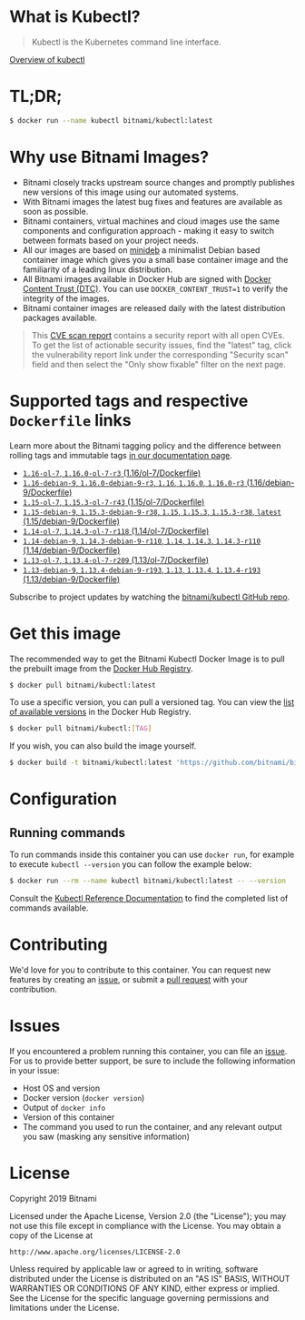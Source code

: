 
# What is Kubectl?

> Kubectl is the Kubernetes command line interface.

[Overview of kubectl](https://kubernetes.io/docs/reference/kubectl/overview/)

# TL;DR;

```bash
$ docker run --name kubectl bitnami/kubectl:latest
```

# Why use Bitnami Images?

* Bitnami closely tracks upstream source changes and promptly publishes new versions of this image using our automated systems.
* With Bitnami images the latest bug fixes and features are available as soon as possible.
* Bitnami containers, virtual machines and cloud images use the same components and configuration approach - making it easy to switch between formats based on your project needs.
* All our images are based on [minideb](https://github.com/bitnami/minideb) a minimalist Debian based container image which gives you a small base container image and the familiarity of a leading linux distribution.
* All Bitnami images available in Docker Hub are signed with [Docker Content Trust (DTC)](https://docs.docker.com/engine/security/trust/content_trust/). You can use `DOCKER_CONTENT_TRUST=1` to verify the integrity of the images.
* Bitnami container images are released daily with the latest distribution packages available.


> This [CVE scan report](https://quay.io/repository/bitnami/kubectl?tab=tags) contains a security report with all open CVEs. To get the list of actionable security issues, find the "latest" tag, click the vulnerability report link under the corresponding "Security scan" field and then select the "Only show fixable" filter on the next page.

# Supported tags and respective `Dockerfile` links

Learn more about the Bitnami tagging policy and the difference between rolling tags and immutable tags [in our documentation page](https://docs.bitnami.com/containers/how-to/understand-rolling-tags-containers/).


* [`1.16-ol-7`, `1.16.0-ol-7-r3` (1.16/ol-7/Dockerfile)](https://github.com/bitnami/bitnami-docker-kubectl/blob/1.16.0-ol-7-r3/1.16/ol-7/Dockerfile)
* [`1.16-debian-9`, `1.16.0-debian-9-r3`, `1.16`, `1.16.0`, `1.16.0-r3` (1.16/debian-9/Dockerfile)](https://github.com/bitnami/bitnami-docker-kubectl/blob/1.16.0-debian-9-r3/1.16/debian-9/Dockerfile)
* [`1.15-ol-7`, `1.15.3-ol-7-r43` (1.15/ol-7/Dockerfile)](https://github.com/bitnami/bitnami-docker-kubectl/blob/1.15.3-ol-7-r43/1.15/ol-7/Dockerfile)
* [`1.15-debian-9`, `1.15.3-debian-9-r38`, `1.15`, `1.15.3`, `1.15.3-r38`, `latest` (1.15/debian-9/Dockerfile)](https://github.com/bitnami/bitnami-docker-kubectl/blob/1.15.3-debian-9-r38/1.15/debian-9/Dockerfile)
* [`1.14-ol-7`, `1.14.3-ol-7-r118` (1.14/ol-7/Dockerfile)](https://github.com/bitnami/bitnami-docker-kubectl/blob/1.14.3-ol-7-r118/1.14/ol-7/Dockerfile)
* [`1.14-debian-9`, `1.14.3-debian-9-r110`, `1.14`, `1.14.3`, `1.14.3-r110` (1.14/debian-9/Dockerfile)](https://github.com/bitnami/bitnami-docker-kubectl/blob/1.14.3-debian-9-r110/1.14/debian-9/Dockerfile)
* [`1.13-ol-7`, `1.13.4-ol-7-r209` (1.13/ol-7/Dockerfile)](https://github.com/bitnami/bitnami-docker-kubectl/blob/1.13.4-ol-7-r209/1.13/ol-7/Dockerfile)
* [`1.13-debian-9`, `1.13.4-debian-9-r193`, `1.13`, `1.13.4`, `1.13.4-r193` (1.13/debian-9/Dockerfile)](https://github.com/bitnami/bitnami-docker-kubectl/blob/1.13.4-debian-9-r193/1.13/debian-9/Dockerfile)

Subscribe to project updates by watching the [bitnami/kubectl GitHub repo](https://github.com/bitnami/bitnami-docker-kubectl).

# Get this image

The recommended way to get the Bitnami Kubectl Docker Image is to pull the prebuilt image from the [Docker Hub Registry](https://hub.docker.com/r/bitnami/kubectl).

```bash
$ docker pull bitnami/kubectl:latest
```

To use a specific version, you can pull a versioned tag. You can view the [list of available versions](https://hub.docker.com/r/bitnami/kubectl/tags/) in the Docker Hub Registry.

```bash
$ docker pull bitnami/kubectl:[TAG]
```

If you wish, you can also build the image yourself.

```bash
$ docker build -t bitnami/kubectl:latest 'https://github.com/bitnami/bitnami-docker-kubectl.git#master:1.15/debian-9'
```

# Configuration

## Running commands

To run commands inside this container you can use `docker run`, for example to execute `kubectl --version` you can follow the example below:

```bash
$ docker run --rm --name kubectl bitnami/kubectl:latest -- --version
```

Consult the [Kubectl Reference Documentation](https://kubernetes.io/docs/reference/generated/kubectl/kubectl-commands) to find the completed list of commands available.

# Contributing

We'd love for you to contribute to this container. You can request new features by creating an [issue](https://github.com/bitnami/bitnami-docker-kubectl/issues), or submit a [pull request](https://github.com/bitnami/bitnami-docker-kubectl/pulls) with your contribution.

# Issues

If you encountered a problem running this container, you can file an [issue](https://github.com/bitnami/bitnami-docker-kubectl/issues). For us to provide better support, be sure to include the following information in your issue:

- Host OS and version
- Docker version (`docker version`)
- Output of `docker info`
- Version of this container
- The command you used to run the container, and any relevant output you saw (masking any sensitive information)

# License

Copyright 2019 Bitnami

Licensed under the Apache License, Version 2.0 (the "License");
you may not use this file except in compliance with the License.
You may obtain a copy of the License at

    http://www.apache.org/licenses/LICENSE-2.0

Unless required by applicable law or agreed to in writing, software
distributed under the License is distributed on an "AS IS" BASIS,
WITHOUT WARRANTIES OR CONDITIONS OF ANY KIND, either express or implied.
See the License for the specific language governing permissions and
limitations under the License.
